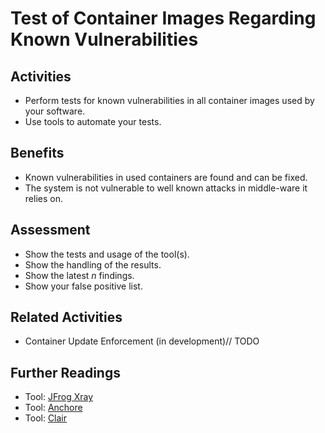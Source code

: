 # Test of Container Images Regarding Known Vulnerabilities

## Activities

- Perform tests for known vulnerabilities in all container images used by your software.
- Use tools to automate your tests.

## Benefits

- Known vulnerabilities in used containers are found and can be fixed.
- The system is not vulnerable to well known attacks in middle-ware it relies on.

## Assessment

- Show the tests and usage of the tool(s).
- Show the handling of the results.
- Show the latest *n* findings.
- Show your false positive list.

## Related Activities

 - Container Update Enforcement (in development)// TODO

## Further Readings

 - Tool: [JFrog Xray](https://jfrog.com/xray/)
 - Tool: <!-- markdown-link-check-disable -->[Anchore](https://anchore.com/)<!-- markdown-link-check-enable -->
 - Tool: [Clair](https://github.com/quay/clair/releases)

